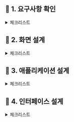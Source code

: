 ## 📝 **1. 요구사항 확인** 

<details>
<summary>체크리스트</summary>
<div markdown="1">
  
- ### <code>**1회독**</code> ✔️
:white_check_mark: ~~1. 현행 시스템 분석~~

:white_check_mark: ~~2. 요구사항 확인~~ 

:white_check_mark: ~~3. 분석 모델 확인~~ 

</div>
</details>

## 📝 **2. 화면 설계** 

<details>
<summary>체크리스트</summary>
<div markdown="1">

- ### <code>**1회독**</code>✔️
:white_check_mark: ~~1. UI 요구사항 확인~~

:white_check_mark: ~~2. UI 설계~~

</div>
</details>

## 📝 **3. 애플리케이션 설계** 

<details>
<summary>체크리스트</summary>
<div markdown="1">

:black_square_button: 1. 공동 모듈 설계

:black_square_button: 2. 객체 지향 설계

</div>
</details>

## 📝 **4. 인터페이스 설계** 

<details>
<summary>체크리스트</summary>
<div markdown="1">

:black_square_button: 1. 인터페이스 요구사항 확인

:black_square_button: 2. 인터페이스 대상 식별

:black_square_button: 3. 인터페이스 상세 설계

</div>
</details>
